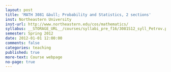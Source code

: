 ```yaml
---
layout: post
title: 'MATH 3081 &bull; Probability and Statistics, 2 sections'
inst: Northeastern University
inst-url: http://www.northeastern.edu/cos/mathematics/
syllabus: __STORAGE_URL__/courses/syllabi_pre_f16/3081S12_syll_Petrov.pdf
semester: Spring 2012
date: 2012-01-01 12:00:00
comments: false
categories: teaching
published: true
more-text: Course webpage
no-page: true
---
```

